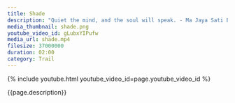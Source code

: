 ```yaml
---
title: Shade
description: "Quiet the mind, and the soul will speak. - Ma Jaya Sati Bhagavati"
media_thumbnail: shade.png
youtube_video_id: gLubxYIPufw
media_url: shade.mp4
filesize: 37000000
duration: 02:00
category: Trail
---
```


{% include youtube.html youtube_video_id=page.youtube_video_id %}

<div class="buddha_quote">{{page.description}}</div>
